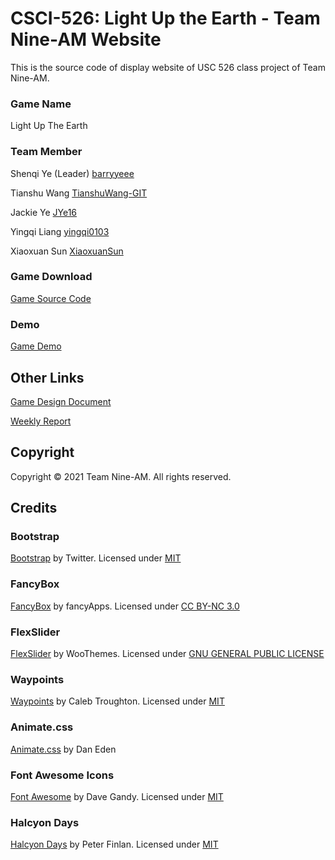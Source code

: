 # CSCI-526: Light Up the Earth - Team Nine-AM Website

This is the source code of display website of USC 526 class project of Team Nine-AM.

### Game Name 

Light Up The Earth

### Team Member 

Shenqi Ye (Leader) [barryyeee](https://github.com/barryyeee)
             
Tianshu Wang [TianshuWang-GIT](https://github.com/TianshuWang-GIT)
             
Jackie Ye [JYe16](https://github.com/JYe16)
             
Yingqi Liang [yingqi0103](https://github.com/yingqi0103)
             
Xiaoxuan Sun [XiaoxuanSun](https://github.com/XiaoxuanSun)

### Game Download

[Game Source Code](https://github.com/JYe16/Light_Up_The_Earth)
### Demo

[Game Demo](https://youtu.be/ZwWFnWo8KwQ)

## Other Links

[Game Design Document](https://docs.google.com/document/d/1KYKHwlFBB9yRe_KKu-C4oFqz5vKUH_-xHBU_7JgEYyU/edit?usp=sharing)


[Weekly Report](https://drive.google.com/drive/folders/1-XZcaPyT2I9q_tIUE_bqI_LKD_5DaUdM)

## Copyright

Copyright © 2021 Team Nine-AM. All rights reserved. 

## Credits

### Bootstrap

[Bootstrap](http://getbootstrap.com/) by Twitter. Licensed under [MIT](https://github.com/twbs/bootstrap/blob/master/LICENSE)

### FancyBox

[FancyBox](http://fancyapps.com/fancybox/) by fancyApps. Licensed under [CC BY-NC 3.0](http://creativecommons.org/licenses/by-nc/3.0/)

### FlexSlider

[FlexSlider](http://www.woothemes.com/flexslider/) by WooThemes. Licensed under [GNU GENERAL PUBLIC LICENSE](https://github.com/woothemes/FlexSlider/blob/master/LICENSE.md)

### Waypoints

[Waypoints](https://github.com/imakewebthings/waypoints) by Caleb Troughton. Licensed under [MIT](https://github.com/imakewebthings/waypoints/blog/master/licenses.txt)

### Animate.css

[Animate.css](https://daneden.github.io/animate.css/) by Dan Eden

### Font Awesome Icons 

[Font Awesome](http://fortawesome.github.io/Font-Awesome/) by Dave Gandy. Licensed under [MIT](http://opensource.org/licenses/mit-license.html)

### Halcyon Days

[Halcyon Days](http://tympanus.net/Freebies/HalcyonDaysTemplate/) by Peter Finlan. Licensed under [MIT](http://tympanus.net/codrops/licensing/)
